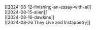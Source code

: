 
[[2024-08-12-finishing-an-essay-with-ai]]  
[[2024-08-15-alien]]  
[[2024-08-16-dawkins]]  
[[2024-08-26 They Live and Instapoetry]]  
